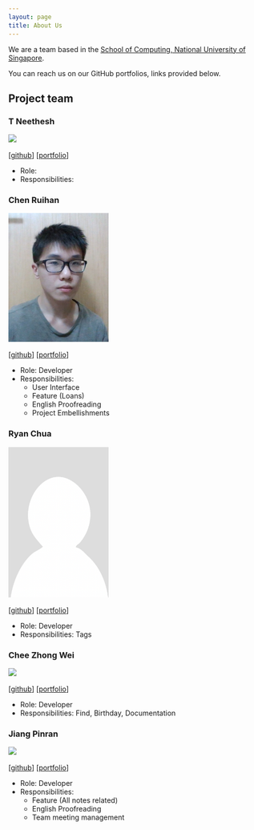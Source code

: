 ```yaml
---
layout: page
title: About Us
---
```


We are a team based in the [School of Computing, National University of Singapore](http://www.comp.nus.edu.sg).

You can reach us on our GitHub portfolios, links provided below.

## Project team

### T Neethesh

<img src="images/neethesh26.png" width="200px">

[[github](https://github.com/Neethesh26)]
[[portfolio](team/johndoe.md)]

* Role:
* Responsibilities:

### Chen Ruihan

<img src="images/rui-han-crh.png" width="200px">

[[github](http://github.com/rui-han-crh)]
[[portfolio](team/rui-han-crh.md)]

* Role: Developer
* Responsibilities: 
  * User Interface
  * Feature (Loans)
  * English Proofreading
  * Project Embellishments

### Ryan Chua

<img src="images/ryanczx.png" width="200px">

[[github](http://github.com/ryanczx)]
[[portfolio](team/ryanczx.md)]

* Role: Developer
* Responsibilities: Tags

### Chee Zhong Wei

<img src="images/czhongwei.png" width="200px">

[[github](http://github.com/czhongwei)]
[[portfolio](team/czhongwei.md)]

* Role: Developer
* Responsibilities: Find, Birthday, Documentation

### Jiang Pinran

<img src="images/pinran-j.png" width="200px">

[[github](http://github.com/Pinran-J)]
[[portfolio](team/pinran-j.md)]

* Role: Developer
* Responsibilities:
  * Feature (All notes related)
  * English Proofreading
  * Team meeting management

